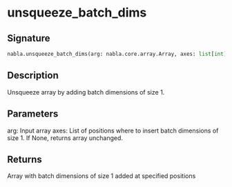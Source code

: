 # unsqueeze_batch_dims

## Signature

```python
nabla.unsqueeze_batch_dims(arg: nabla.core.array.Array, axes: list[int] | None = None) -> nabla.core.array.Array
```

## Description

Unsqueeze array by adding batch dimensions of size 1.

Parameters
----------
arg: Input array
axes: List of positions where to insert batch dimensions of size 1.
If None, returns array unchanged.

Returns
-------
Array with batch dimensions of size 1 added at specified positions

